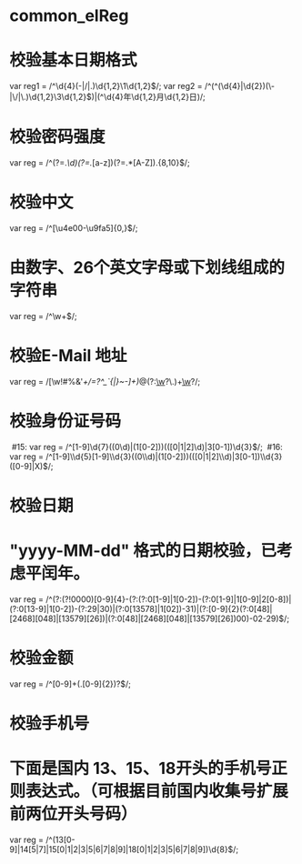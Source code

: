 # common_elReg
# 校验基本日期格式
var reg1 = /^\d{4}(\-|\/|\.)\d{1,2}\1\d{1,2}$/;
var reg2 = /^(^(\d{4}|\d{2})(\-|\/|\.)\d{1,2}\3\d{1,2}$)|(^\d{4}年\d{1,2}月\d{1,2}日$)$/;
# 校验密码强度
var reg = /^(?=.*\\d)(?=.*[a-z])(?=.*[A-Z]).{8,10}$/;
# 校验中文
var reg = /^[\\u4e00-\\u9fa5]{0,}$/;
# 由数字、26个英文字母或下划线组成的字符串
var reg = /^\\w+$/;
# 校验E-Mail 地址
var reg = /[\\w!#$%&'*+/=?^_`{|}~-]+(?:\\.[\\w!#$%&'*+/=?^_`{|}~-]+)*@(?:[\\w](?:[\\w-]*[\\w])?\\.)+[\\w](?:[\\w-]*[\\w])?/;
# 校验身份证号码
  #15:
    var reg = /^[1-9]\\d{7}((0\\d)|(1[0-2]))(([0|1|2]\\d)|3[0-1])\\d{3}$/;
  #16:
    var reg = /^[1-9]\\d{5}[1-9]\\d{3}((0\\d)|(1[0-2]))(([0|1|2]\\d)|3[0-1])\\d{3}([0-9]|X)$/;
# 校验日期
 # "yyyy-MM-dd" 格式的日期校验，已考虑平闰年。
var reg = /^(?:(?!0000)[0-9]{4}-(?:(?:0[1-9]|1[0-2])-(?:0[1-9]|1[0-9]|2[0-8])|(?:0[13-9]|1[0-2])-(?:29|30)|(?:0[13578]|1[02])-31)|(?:[0-9]{2}(?:0[48]|[2468][048]|[13579][26])|(?:0[48]|[2468][048]|[13579][26])00)-02-29)$/;
# 校验金额
var reg = /^[0-9]+(.[0-9]{2})?$/;
# 校验手机号
 # 下面是国内 13、15、18开头的手机号正则表达式。（可根据目前国内收集号扩展前两位开头号码）
var reg = /^(13[0-9]|14[5|7]|15[0|1|2|3|5|6|7|8|9]|18[0|1|2|3|5|6|7|8|9])\\d{8}$/;
